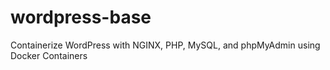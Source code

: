 # wordpress-base
Containerize WordPress with NGINX, PHP, MySQL, and phpMyAdmin using Docker Containers
